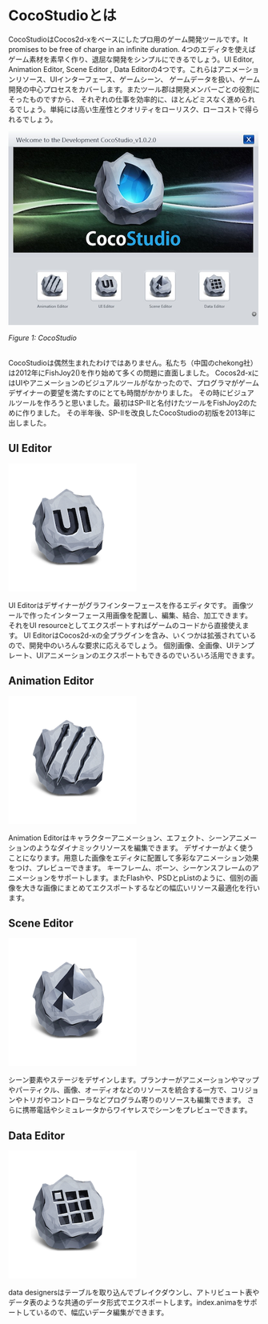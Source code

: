 # CocoStudioとは

CocoStudioはCocos2d-xをベースにしたプロ用のゲーム開発ツールです。It promises to be free of charge in an infinite duration.
4つのエディタを使えばゲーム素材を素早く作り、退屈な開発をシンプルにできるでしょう。UI Editor, Animation Editor, 
Scene Editor , Data Editorの4つです。これらはアニメーションリソース、UIインターフェース、ゲームシーン、
ゲームデータを扱い、ゲーム開発の中心プロセスをカバーします。またツール郡は開発メンバーごとの役割にそったものですから、
それぞれの仕事を効率的に、ほとんどミスなく進められるでしょう。単純には高い生産性とクオリティをローリスク、ローコストで得られるでしょう。

![CocoStudio Launcher](res/cocostudio-launch.png)

*Figure 1: CocoStudio*<br></br>

CocoStudioは偶然生まれたわけではありません。私たち（中国のchekong社）は2012年にFishJoy2()を作り始めて多くの問題に直面しました。
Cocos2d-xにはUIやアニメーションのビジュアルツールがなかったので、プログラマがゲームデザイナーの要望を満たすのにとても時間がかかりました。
その時にビジュアルツールを作ろうと思いました。最初はSP-IIと名付けたツールをFishJoy2のために作りました。
その半年後、SP-IIを改良したCocoStudioの初版を2013年に出しました。

## UI Editor

![](res/icon-ui.png)

UI Editorはデザイナーがグラフインターフェースを作るエディタです。
画像ツールで作ったインターフェース用画像を配置し、編集、結合、加工できます。
それをUI resourceとしてエクスポートすればゲームのコードから直接使えます。
UI EditorはCocos2d-xの全プラグインを含み、いくつかは拡張されているので、開発中のいろんな要求に応えるでしょう。
個別画像、全画像、UIテンプレート、UIアニメーションのエクスポートもできるのでいろいろ活用できます。

## Animation Editor

![](res/icon-animation.png)

Animation Editorはキャラクターアニメーション、エフェクト、シーンアニメーションのようなダイナミックリソースを編集できます。
デザイナーがよく使うことになります。用意した画像をエディタに配置して多彩なアニメーション効果をつけ、プレビューできます。
キーフレーム、ボーン、シーケンスフレームのアニメーションをサポートします。またFlashや、PSDとpListのように、個別の画像を大きな画像にまとめてエクスポートするなどの幅広いリソース最適化を行います。

## Scene Editor

![](res/icon-scene.png)

シーン要素やステージをデザインします。プランナーがアニメーションやマップやパーティクル、画像、オーディオなどのリソースを統合する一方で、コリジョンやトリガやコントローラなどプログラム寄りのリソースも編集できます。
さらに携帯電話やシミュレータからワイヤレスでシーンをプレビューできます。

## Data Editor

![](res/icon-data.png)

data designersはテーブルを取り込んでブレイクダウンし、アトリビュート表やデータ表のような共通のデータ形式でエクスポートします。index.animaをサポートしているので、幅広いデータ編集ができます。

